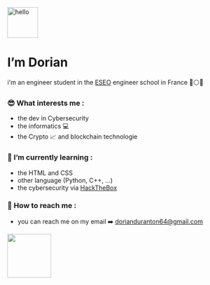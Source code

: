 <picture>
  <source media="(prefers-color-scheme: dark)" srcset="https://media4.giphy.com/media/4Z4FRLEzoSwivZP1SI/giphy.gif?cid=ecf05e47c09td67vy6nnrscpsshzl3l30qhgyqa535fwon6r&rid=giphy.gif&ct=s" width="70">
  <img alt="hello" src="https://media3.giphy.com/media/YPb7aAVlSPo7BsdcPL/giphy.gif?cid=ecf05e4746gxim5xsztm5n4v1g34erepcu0sgxbymy3x6jcy&rid=giphy.gif&ct=s" width="70">
</picture>

 
# I’m Dorian 
i'm an engineer student in the [ESEO](http://eseo.fr) engineer school in France :large_blue_circle::white_circle::red_circle:

### :sunglasses: What interests me :
- the dev in Cybersecurity 
- the informatics :computer:
- the Crypto :chart_with_upwards_trend: and blockchain technologie
### 🌱 I’m currently learning :
- the HTML and CSS
- other language (Python, C++, ...)
- the cybersecurity via [HackTheBox](http://hackthebox.com)
### :e-mail: How to reach me :
- you can reach me on my email :arrow_right: dorianduranton64@gmail.com

<img src="https://media3.giphy.com/media/xUOxeRP7tdqPm1M4CI/200w.webp?cid=ecf05e47q7maiff03kjybo93imm450g70dirgrl150gw2jaq&rid=200w.webp&ct=s" width="100">


<!---
dd6478/dd6478 is a ✨ special ✨ repository because its `README.md` (this file) appears on your GitHub profile.
You can click the Preview link to take a look at your changes.
--->
